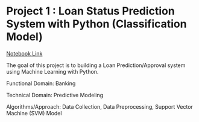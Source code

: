 # Project 1 : Loan Status Prediction System with Python (Classification Model)

[Notebook Link](https://colab.research.google.com/drive/1kIe1Ez7aEii4ER6wih6-wX_RgZ7t03nU)

The goal of this project is to building a Loan Prediction/Approval system using Machine Learning with Python.

Functional Domain: Banking 

Technical Domain: Predictive Modeling

Algorithms/Approach: Data Collection, Data Preprocessing, Support Vector Machine (SVM) Model
